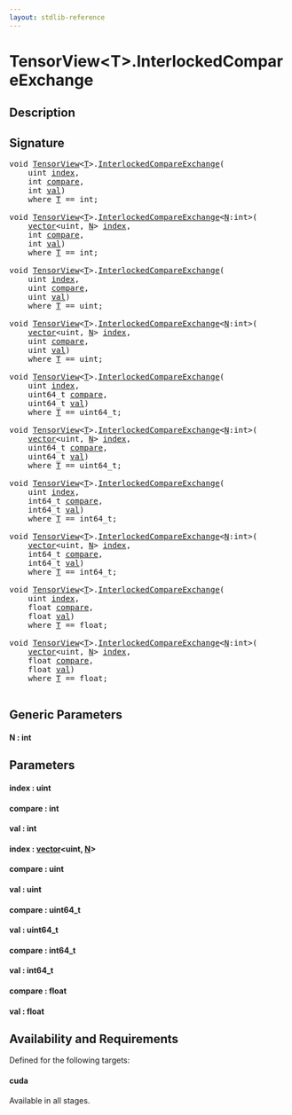 ```yaml
---
layout: stdlib-reference
---
```


# TensorView\<T\>\.InterlockedCompareExchange

## Description





## Signature 

<pre>
<span class="code_keyword">void</span> <a href="../types/tensorview-06/index.html" class="code_type">TensorView</a>&lt;<a href="../types/tensorview-06/index.html#typeparam-T" class="code_type">T</a>&gt;.<a href="interlockedcompareexchange-0bi.html">InterlockedCompareExchange</a>(
    <span class="code_keyword">uint</span> <a href="interlockedcompareexchange-0bi.html#decl-index" class="code_param">index</a>,
    <span class="code_keyword">int</span> <a href="interlockedcompareexchange-0bi.html#decl-compare" class="code_param">compare</a>,
    <span class="code_keyword">int</span> <a href="interlockedcompareexchange-0bi.html#decl-val" class="code_param">val</a>)
    <span class='code_keyword'>where</span> <a href="../types/tensorview-06/index.html#typeparam-T" class="code_type">T</a> == <span class="code_keyword">int</span>;

<span class="code_keyword">void</span> <a href="../types/tensorview-06/index.html" class="code_type">TensorView</a>&lt;<a href="../types/tensorview-06/index.html#typeparam-T" class="code_type">T</a>&gt;.<a href="interlockedcompareexchange-0bi.html">InterlockedCompareExchange</a>&lt;<a href="interlockedcompareexchange-0bi.html#decl-N" class="code_var">N</a>:<span class="code_keyword">int</span>&gt;(
    <a href="../types/vector/index.html" class="code_type">vector</a>&lt;<span class="code_keyword">uint</span>, <a href="interlockedcompareexchange-0bi.html#decl-N" class="code_var">N</a>&gt; <a href="interlockedcompareexchange-0bi.html#decl-index" class="code_param">index</a>,
    <span class="code_keyword">int</span> <a href="interlockedcompareexchange-0bi.html#decl-compare" class="code_param">compare</a>,
    <span class="code_keyword">int</span> <a href="interlockedcompareexchange-0bi.html#decl-val" class="code_param">val</a>)
    <span class='code_keyword'>where</span> <a href="../types/tensorview-06/index.html#typeparam-T" class="code_type">T</a> == <span class="code_keyword">int</span>;

<span class="code_keyword">void</span> <a href="../types/tensorview-06/index.html" class="code_type">TensorView</a>&lt;<a href="../types/tensorview-06/index.html#typeparam-T" class="code_type">T</a>&gt;.<a href="interlockedcompareexchange-0bi.html">InterlockedCompareExchange</a>(
    <span class="code_keyword">uint</span> <a href="interlockedcompareexchange-0bi.html#decl-index" class="code_param">index</a>,
    <span class="code_keyword">uint</span> <a href="interlockedcompareexchange-0bi.html#decl-compare" class="code_param">compare</a>,
    <span class="code_keyword">uint</span> <a href="interlockedcompareexchange-0bi.html#decl-val" class="code_param">val</a>)
    <span class='code_keyword'>where</span> <a href="../types/tensorview-06/index.html#typeparam-T" class="code_type">T</a> == <span class="code_keyword">uint</span>;

<span class="code_keyword">void</span> <a href="../types/tensorview-06/index.html" class="code_type">TensorView</a>&lt;<a href="../types/tensorview-06/index.html#typeparam-T" class="code_type">T</a>&gt;.<a href="interlockedcompareexchange-0bi.html">InterlockedCompareExchange</a>&lt;<a href="interlockedcompareexchange-0bi.html#decl-N" class="code_var">N</a>:<span class="code_keyword">int</span>&gt;(
    <a href="../types/vector/index.html" class="code_type">vector</a>&lt;<span class="code_keyword">uint</span>, <a href="interlockedcompareexchange-0bi.html#decl-N" class="code_var">N</a>&gt; <a href="interlockedcompareexchange-0bi.html#decl-index" class="code_param">index</a>,
    <span class="code_keyword">uint</span> <a href="interlockedcompareexchange-0bi.html#decl-compare" class="code_param">compare</a>,
    <span class="code_keyword">uint</span> <a href="interlockedcompareexchange-0bi.html#decl-val" class="code_param">val</a>)
    <span class='code_keyword'>where</span> <a href="../types/tensorview-06/index.html#typeparam-T" class="code_type">T</a> == <span class="code_keyword">uint</span>;

<span class="code_keyword">void</span> <a href="../types/tensorview-06/index.html" class="code_type">TensorView</a>&lt;<a href="../types/tensorview-06/index.html#typeparam-T" class="code_type">T</a>&gt;.<a href="interlockedcompareexchange-0bi.html">InterlockedCompareExchange</a>(
    <span class="code_keyword">uint</span> <a href="interlockedcompareexchange-0bi.html#decl-index" class="code_param">index</a>,
    uint64_t <a href="interlockedcompareexchange-0bi.html#decl-compare" class="code_param">compare</a>,
    uint64_t <a href="interlockedcompareexchange-0bi.html#decl-val" class="code_param">val</a>)
    <span class='code_keyword'>where</span> <a href="../types/tensorview-06/index.html#typeparam-T" class="code_type">T</a> == uint64_t;

<span class="code_keyword">void</span> <a href="../types/tensorview-06/index.html" class="code_type">TensorView</a>&lt;<a href="../types/tensorview-06/index.html#typeparam-T" class="code_type">T</a>&gt;.<a href="interlockedcompareexchange-0bi.html">InterlockedCompareExchange</a>&lt;<a href="interlockedcompareexchange-0bi.html#decl-N" class="code_var">N</a>:<span class="code_keyword">int</span>&gt;(
    <a href="../types/vector/index.html" class="code_type">vector</a>&lt;<span class="code_keyword">uint</span>, <a href="interlockedcompareexchange-0bi.html#decl-N" class="code_var">N</a>&gt; <a href="interlockedcompareexchange-0bi.html#decl-index" class="code_param">index</a>,
    uint64_t <a href="interlockedcompareexchange-0bi.html#decl-compare" class="code_param">compare</a>,
    uint64_t <a href="interlockedcompareexchange-0bi.html#decl-val" class="code_param">val</a>)
    <span class='code_keyword'>where</span> <a href="../types/tensorview-06/index.html#typeparam-T" class="code_type">T</a> == uint64_t;

<span class="code_keyword">void</span> <a href="../types/tensorview-06/index.html" class="code_type">TensorView</a>&lt;<a href="../types/tensorview-06/index.html#typeparam-T" class="code_type">T</a>&gt;.<a href="interlockedcompareexchange-0bi.html">InterlockedCompareExchange</a>(
    <span class="code_keyword">uint</span> <a href="interlockedcompareexchange-0bi.html#decl-index" class="code_param">index</a>,
    int64_t <a href="interlockedcompareexchange-0bi.html#decl-compare" class="code_param">compare</a>,
    int64_t <a href="interlockedcompareexchange-0bi.html#decl-val" class="code_param">val</a>)
    <span class='code_keyword'>where</span> <a href="../types/tensorview-06/index.html#typeparam-T" class="code_type">T</a> == int64_t;

<span class="code_keyword">void</span> <a href="../types/tensorview-06/index.html" class="code_type">TensorView</a>&lt;<a href="../types/tensorview-06/index.html#typeparam-T" class="code_type">T</a>&gt;.<a href="interlockedcompareexchange-0bi.html">InterlockedCompareExchange</a>&lt;<a href="interlockedcompareexchange-0bi.html#decl-N" class="code_var">N</a>:<span class="code_keyword">int</span>&gt;(
    <a href="../types/vector/index.html" class="code_type">vector</a>&lt;<span class="code_keyword">uint</span>, <a href="interlockedcompareexchange-0bi.html#decl-N" class="code_var">N</a>&gt; <a href="interlockedcompareexchange-0bi.html#decl-index" class="code_param">index</a>,
    int64_t <a href="interlockedcompareexchange-0bi.html#decl-compare" class="code_param">compare</a>,
    int64_t <a href="interlockedcompareexchange-0bi.html#decl-val" class="code_param">val</a>)
    <span class='code_keyword'>where</span> <a href="../types/tensorview-06/index.html#typeparam-T" class="code_type">T</a> == int64_t;

<span class="code_keyword">void</span> <a href="../types/tensorview-06/index.html" class="code_type">TensorView</a>&lt;<a href="../types/tensorview-06/index.html#typeparam-T" class="code_type">T</a>&gt;.<a href="interlockedcompareexchange-0bi.html">InterlockedCompareExchange</a>(
    <span class="code_keyword">uint</span> <a href="interlockedcompareexchange-0bi.html#decl-index" class="code_param">index</a>,
    <span class="code_keyword">float</span> <a href="interlockedcompareexchange-0bi.html#decl-compare" class="code_param">compare</a>,
    <span class="code_keyword">float</span> <a href="interlockedcompareexchange-0bi.html#decl-val" class="code_param">val</a>)
    <span class='code_keyword'>where</span> <a href="../types/tensorview-06/index.html#typeparam-T" class="code_type">T</a> == <span class="code_keyword">float</span>;

<span class="code_keyword">void</span> <a href="../types/tensorview-06/index.html" class="code_type">TensorView</a>&lt;<a href="../types/tensorview-06/index.html#typeparam-T" class="code_type">T</a>&gt;.<a href="interlockedcompareexchange-0bi.html">InterlockedCompareExchange</a>&lt;<a href="interlockedcompareexchange-0bi.html#decl-N" class="code_var">N</a>:<span class="code_keyword">int</span>&gt;(
    <a href="../types/vector/index.html" class="code_type">vector</a>&lt;<span class="code_keyword">uint</span>, <a href="interlockedcompareexchange-0bi.html#decl-N" class="code_var">N</a>&gt; <a href="interlockedcompareexchange-0bi.html#decl-index" class="code_param">index</a>,
    <span class="code_keyword">float</span> <a href="interlockedcompareexchange-0bi.html#decl-compare" class="code_param">compare</a>,
    <span class="code_keyword">float</span> <a href="interlockedcompareexchange-0bi.html#decl-val" class="code_param">val</a>)
    <span class='code_keyword'>where</span> <a href="../types/tensorview-06/index.html#typeparam-T" class="code_type">T</a> == <span class="code_keyword">float</span>;

</pre>

## Generic Parameters

####  <a id="decl-N"></a>N  : int

## Parameters

####  <a id="decl-index"></a>index  : uint
####  <a id="decl-compare"></a>compare  : int
####  <a id="decl-val"></a>val  : int
####  <a id="decl-index"></a>index  : [vector](../types/vector/index.html)\<uint, [N](../types/vector/index.html#decl-N)\>
####  <a id="decl-compare"></a>compare  : uint
####  <a id="decl-val"></a>val  : uint
####  <a id="decl-compare"></a>compare  : uint64\_t
####  <a id="decl-val"></a>val  : uint64\_t
####  <a id="decl-compare"></a>compare  : int64\_t
####  <a id="decl-val"></a>val  : int64\_t
####  <a id="decl-compare"></a>compare  : float
####  <a id="decl-val"></a>val  : float

## Availability and Requirements

Defined for the following targets:

#### cuda
Available in all stages.



